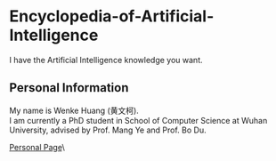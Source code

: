 # Encyclopedia-of-Artificial-Intelligence
I have the Artificial Intelligence knowledge you want. 

## Personal Information
My name is Wenke Huang (黄文柯). \
I am currently a PhD student in School of Computer Science at Wuhan University, advised by Prof. Mang Ye and Prof. Bo Du.

[Personal Page](https://wenkehuang.github.io/)\
